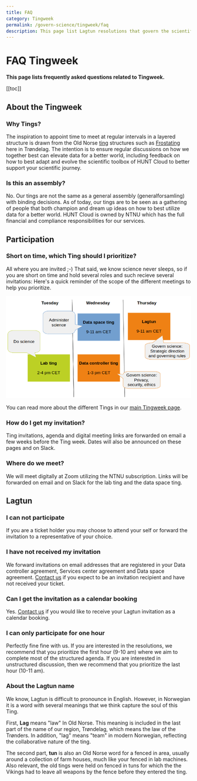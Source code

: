 ```yaml
---
title: FAQ
category: Tingweek
permalink: /govern-science/tingweek/faq
description: This page list Lagtun resolutions that govern the scientific development of HUNT Cloud.
---
```


# FAQ Tingweek

**This page lists frequently asked questions related to Tingweek.**

[[toc]]


## About the Tingweek

### Why Tings?

The inspiration to appoint time to meet at regular intervals in a layered structure is drawn from the Old Norse [ting](https://en.wikipedia.org/wiki/Thing_(assembly)#Etymology) structures such as [Frostating](https://en.wikipedia.org/wiki/Frostating) here in Trøndelag. The intention is to ensure regular discussions on how we together best can elevate data for a better world, including feedback on how to best adapt and evolve the scientific toolbox of HUNT Cloud to better support your scientific journey.

### Is this an assembly?

No. Our tings are not the same as a general assembly (generalforsamling) with binding decisions. As of today, our tings are to be seen as a gathering of people that both champion and dream up ideas on how to best utilize data for a better world. HUNT Cloud is owned by NTNU which has the full financial and compliance responsibilities for our services.

## Participation

### Short on time, which Ting should I prioritize? 

All where you are invited ;-) That said, we know science never sleeps, so if you are short on time and hold several roles and such recieve several invitations: Here's a quick reminder of the scope of the different meetings to help you prioritize. 

!["Tingweek schedule"](./images/tingweek-schedule-times.png)

You can read more about the different Tings in our [main Tingweek page](/govern-science/tingweek/#tings).

### How do I get my invitation?

Ting invitations, agenda and digital meeting links are forwarded on email a few weeks before the Ting week. Dates will also be announced on these pages and on Slack.

### Where do we meet?

We will meet digitally at Zoom utilizing the NTNU subscription. Links will be forwarded on email and on Slack for the lab ting and the data space ting.



## Lagtun

### I can not participate

If you are a ticket holder you may choose to attend your self or forward the invitation to a representative of your choice.

### I have not received my invitation 

We forward invitations on email addresses that are registered in your Data controller agreement, Services center agreement and Data space agreement. [Contact us](/contact) if you expect to be an invitation recipient and have not received your ticket.

### Can I get the invitation as a calendar booking

Yes. [Contact us](/contact) if you would like to receive your Lagtun invitation as a calendar booking.

### I can only participate for one hour

Perfectly fine fine with us. If you are interested in the resolutions, we recommend that you prioritize the first hour (9-10 am) where we aim to complete most of the structured agenda. If you are interested in unstructured discussion, then we recommend that you prioritize the last hour (10-11 am).

### About the Lagtun name

We know, Lagtun is difficult to pronounce in English. However, in Norwegian it is a word with several meanings that we think capture the soul of this Ting. 

First, **Lag** means "law" In Old Norse. This meaning is included in the last part of the name of our region, Trøndelag, which means the law of the Trønders. In addition, "lag" means "team" in modern Norwegian, reflecting the collaborative nature of the ting. 

The second part, **tun** is also an Old Norse word for a fenced in area, usually around a collection of farm houses, much like your fenced in lab machines. Also relevant, the old tings were held on fenced in tuns for which the the Vikings had to leave all weapons by the fence before they entered the ting.


